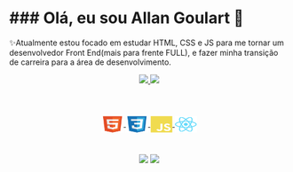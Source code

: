 <h1>### Olá, eu sou Allan Goulart 👋</h1>

✨Atualmente estou focado em estudar HTML, CSS e JS para me tornar um desenvolvedor Front End(mais para frente FULL), 
e fazer minha transição de carreira para a área  de desenvolvimento. 

<div align="center">
  <a href="https://github.com/allancgoulart">
  <img height="180em" src="https://github-readme-stats.vercel.app/api?username=allancgoulart&show_icons=true&theme=blueberry&include_all_commits=true&count_private=true"/>
  <img height="180em" src="https://github-readme-stats.vercel.app/api/top-langs/?username=allancgoulart&layout=compact&langs_count=7&theme=blueberry"/>
</div>

  #
  
<div style="display: inline_block" align="center"><br>
  <img align="center" alt="Allan-HTML" height="30" width="40" src="https://raw.githubusercontent.com/devicons/devicon/master/icons/html5/html5-original.svg">
  <img align="center" alt="Allan-CSS" height="30" width="40" src="https://raw.githubusercontent.com/devicons/devicon/master/icons/css3/css3-original.svg">
  <img align="center" alt="Allan-Js" height="30" width="40" src="https://raw.githubusercontent.com/devicons/devicon/master/icons/javascript/javascript-plain.svg">
  <img align="center" alt="Allan-React" height="30" width="40" src="https://raw.githubusercontent.com/devicons/devicon/master/icons/react/react-original.svg">
  
  #
  
<div align="center">  
  <a href = "mailto:allancgoulart@gmail.com"><img src="https://img.shields.io/badge/-Gmail-%23333?style=for-the-badge&logo=gmail&logoColor=white" target="_blank"></a>
  <a href="https://www.linkedin.com/in/allan-goulart-365a461b4/" target="_blank"><img src="https://img.shields.io/badge/-LinkedIn-%230077B5?style=for-the-badge&logo=linkedin&logoColor=white" target="_blank"></a> 
</div>
